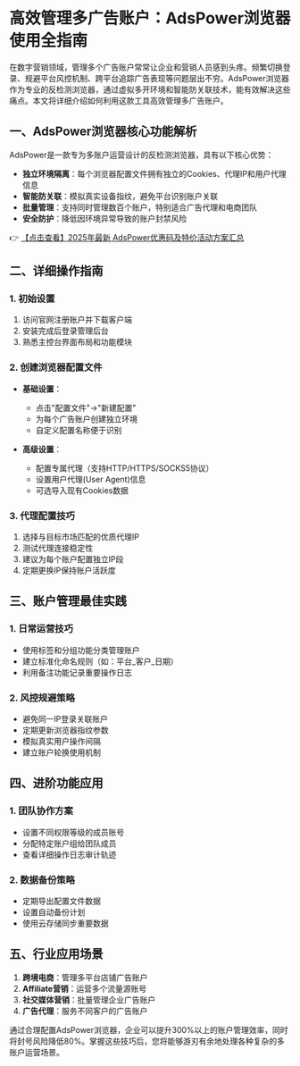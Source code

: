 # 高效管理多广告账户：AdsPower浏览器使用全指南

在数字营销领域，管理多个广告账户常常让企业和营销人员感到头疼。频繁切换登录、规避平台风控机制、跨平台追踪广告表现等问题层出不穷。AdsPower浏览器作为专业的反检测浏览器，通过虚拟多开环境和智能防关联技术，能有效解决这些痛点。本文将详细介绍如何利用这款工具高效管理多广告账户。

## 一、AdsPower浏览器核心功能解析

AdsPower是一款专为多账户运营设计的反检测浏览器，具有以下核心优势：

- **独立环境隔离**：每个浏览器配置文件拥有独立的Cookies、代理IP和用户代理信息
- **智能防关联**：模拟真实设备指纹，避免平台识别账户关联
- **批量管理**：支持同时管理数百个账户，特别适合广告代理和电商团队
- **安全防护**：降低因环境异常导致的账户封禁风险

👉 [【点击查看】2025年最新 AdsPower优惠码及特价活动方案汇总](https://bit.ly/adspower_free)

## 二、详细操作指南

### 1. 初始设置
1. 访问官网注册账户并下载客户端
2. 安装完成后登录管理后台
3. 熟悉主控台界面布局和功能模块

### 2. 创建浏览器配置文件
- **基础设置**：
  - 点击"配置文件"→"新建配置"
  - 为每个广告账户创建独立环境
  - 自定义配置名称便于识别

- **高级设置**：
  - 配置专属代理（支持HTTP/HTTPS/SOCKS5协议）
  - 设置用户代理(User Agent)信息
  - 可选导入现有Cookies数据

### 3. 代理配置技巧
1. 选择与目标市场匹配的优质代理IP
2. 测试代理连接稳定性
3. 建议为每个账户配置独立IP段
4. 定期更换IP保持账户活跃度

## 三、账户管理最佳实践

### 1. 日常运营技巧
- 使用标签和分组功能分类管理账户
- 建立标准化命名规则（如：平台_客户_日期）
- 利用备注功能记录重要操作日志

### 2. 风控规避策略
- 避免同一IP登录关联账户
- 定期更新浏览器指纹参数
- 模拟真实用户操作间隔
- 建立账户轮换使用机制

## 四、进阶功能应用

### 1. 团队协作方案
- 设置不同权限等级的成员账号
- 分配特定账户组给团队成员
- 查看详细操作日志审计轨迹

### 2. 数据备份策略
- 定期导出配置文件数据
- 设置自动备份计划
- 使用云存储同步重要数据

## 五、行业应用场景

1. **跨境电商**：管理多平台店铺广告账户
2. **Affiliate营销**：运营多个流量源账号
3. **社交媒体营销**：批量管理企业广告账户
4. **广告代理**：服务不同客户的广告账户

通过合理配置AdsPower浏览器，企业可以提升300%以上的账户管理效率，同时将封号风险降低80%。掌握这些技巧后，您将能够游刃有余地处理各种复杂的多账户运营场景。
